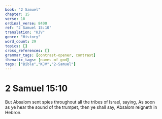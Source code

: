 ```yaml
---
book: "2 Samuel"
chapter: 15
verse: 10
ordinal_verse: 8400
ref: "2 Samuel 15:10"
translation: "KJV"
genre: "History"
word_count: 29
topics: []
cross_references: []
grammar_tags: [contrast-opener, contrast]
thematic_tags: [names-of-god]
tags: ["Bible","KJV","2-Samuel"]
---
```


# 2 Samuel 15:10

But Absalom sent spies throughout all the tribes of Israel, saying, As soon as ye hear the sound of the trumpet, then ye shall say, Absalom reigneth in Hebron.
